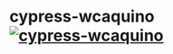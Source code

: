 # cypress-wcaquino [![cypress-wcaquino](https://img.shields.io/endpoint?url=https://dashboard.cypress.io/badge/detailed/sxd5hy/master&style=flat&logo=cypress)](https://dashboard.cypress.io/projects/sxd5hy/runs)

